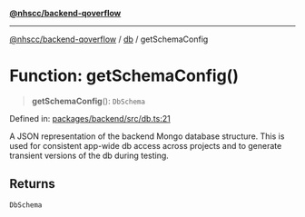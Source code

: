 [**@nhscc/backend-qoverflow**](../../README.md)

***

[@nhscc/backend-qoverflow](../../README.md) / [db](../README.md) / getSchemaConfig

# Function: getSchemaConfig()

> **getSchemaConfig**(): `DbSchema`

Defined in: [packages/backend/src/db.ts:21](https://github.com/nhscc/qoverflow.api.hscc.bdpa.org/blob/f5ce596891ef5639d9d2800df6d35c0e862108c3/packages/backend/src/db.ts#L21)

A JSON representation of the backend Mongo database structure. This is used
for consistent app-wide db access across projects and to generate transient
versions of the db during testing.

## Returns

`DbSchema`
